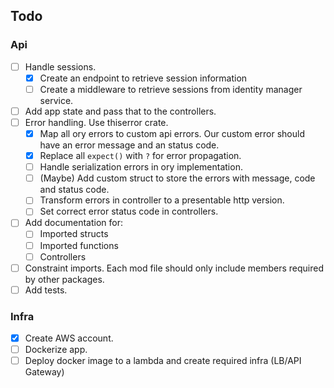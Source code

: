 ## Todo

### Api

- [ ] Handle sessions.
    - [x] Create an endpoint to retrieve session information
    - [ ] Create a middleware to retrieve sessions from identity manager service.
- [ ] Add app state and pass that to the controllers.
- [ ] Error handling. Use thiserror crate.
    - [x] Map all ory errors to custom api errors. Our custom error should have an error message and an status code.
    - [x] Replace all `expect()` with `?` for error propagation.
    - [ ] Handle serialization errors in ory implementation.
    - [ ] (Maybe) Add custom struct to store the errors with message, code and status code.
    - [ ] Transform errors in controller to a presentable http version.
    - [ ] Set correct error status code in controllers.
- [ ] Add documentation for:
    - [ ] Imported structs
    - [ ] Imported functions
    - [ ] Controllers
- [ ] Constraint imports. Each mod file should only include members required by other packages.
- [ ] Add tests.

### Infra

- [x] Create AWS account.
- [ ] Dockerize app.
- [ ] Deploy docker image to a lambda and create required infra (LB/API Gateway)